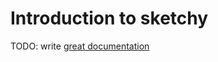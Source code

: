 # Introduction to sketchy

TODO: write [great documentation](http://jacobian.org/writing/what-to-write/)
